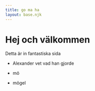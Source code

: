 ```yaml
---
title: go ma ha 
layout: base.njk
---
```


# Hej och välkommen

Detta är in fantastiska sida

* Alexander vet vad han gjorde 

* mö

* mögel

